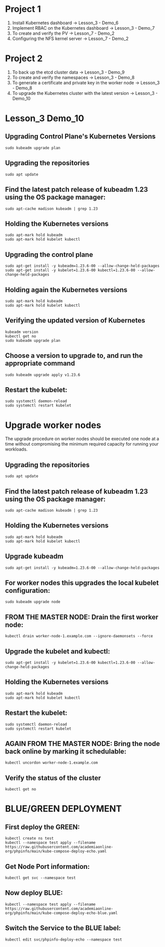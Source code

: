 # Project 1
1. Install Kubernetes dashboard -> Lesson_3 - Demo_6
2. Implement RBAC on the Kubernetes dashboard -> Lesson_3 - Demo_7
3. To create and verify the PV -> Lesson_7 - Demo_2
4. Configuring the NFS kernel server -> Lesson_7 - Demo_2

# Project 2
1. To back up the etcd cluster data -> Lesson_3 - Demo_9
2. To create and verify the namespaces -> Lesson_3 - Demo_8
3. To generate a certificate and private key in the worker node -> Lesson_3 - Demo_8
4. To upgrade the Kubernetes cluster with the latest version -> Lesson_3 - Demo_10

# Lesson_3 Demo_10
##  Upgrading Control Plane's Kubernetes Versions
```
sudo kubeadm upgrade plan
```
## Upgrading the repositories
```
sudo apt update
```
## Find the latest patch release of kubeadm 1.23 using the OS package manager:
```
sudo apt-cache madison kubeadm | grep 1.23
```
## Holding the Kubernetes versions
```
sudo apt-mark hold kubeadm
sudo apt-mark hold kubelet kubectl
```
## Upgrading the control plane
```
sudo apt-get install -y kubeadm=1.23.6-00 --allow-change-held-packages
sudo apt-get install -y kubelet=1.23.6-00 kubectl=1.23.6-00 --allow-change-held-packages
```
## Holding again the Kubernetes versions
```
sudo apt-mark hold kubeadm
sudo apt-mark hold kubelet kubectl
```
## Verifying the updated version of Kubernetes
```
kubeadm version
kubectl get no
sudo kubeadm upgrade plan
```
## Choose a version to upgrade to, and run the appropriate command
```
sudo kubeadm upgrade apply v1.23.6
```
## Restart the kubelet:
```
sudo systemctl daemon-reload
sudo systemctl restart kubelet
```
# Upgrade worker nodes
The upgrade procedure on worker nodes should be executed one node at a time without compromising the minimum required capacity for running your workloads.
## Upgrading the repositories
```
sudo apt update
```
## Find the latest patch release of kubeadm 1.23 using the OS package manager:
```
sudo apt-cache madison kubeadm | grep 1.23
```
## Holding the Kubernetes versions
```
sudo apt-mark hold kubeadm
sudo apt-mark hold kubelet kubectl
```
## Upgrade kubeadm
```
sudo apt-get install -y kubeadm=1.23.6-00 --allow-change-held-packages
```
## For worker nodes this upgrades the local kubelet configuration:
```
sudo kubeadm upgrade node
```
## FROM THE MASTER NODE: Drain the first worker node:
```
kubectl drain worker-node-1.example.com --ignore-daemonsets --force
```
## Upgrade the kubelet and kubectl:
```
sudo apt-get install -y kubelet=1.23.6-00 kubectl=1.23.6-00 --allow-change-held-packages
```
## Holding the Kubernetes versions
```
sudo apt-mark hold kubeadm
sudo apt-mark hold kubelet kubectl
```
## Restart the kubelet:
```
sudo systemctl daemon-reload
sudo systemctl restart kubelet
```
## AGAIN FROM THE MASTER NODE: Bring the node back online by marking it schedulable:
```
kubectl uncordon worker-node-1.example.com
```
## Verify the status of the cluster
```
kubectl get no
```
# BLUE/GREEN DEPLOYMENT
## First deploy the GREEN:
```
kubectl create ns test
kubectl --namespace test apply --filename https://raw.githubusercontent.com/academiaonline-org/phpinfo/main/kube-compose-deploy-echo.yaml
```
## Get Node Port information:
```
kubectl get svc --namespace test
```
## Now deploy BLUE:
```
kubectl --namespace test apply --filename https://raw.githubusercontent.com/academiaonline-org/phpinfo/main/kube-compose-deploy-echo-blue.yaml
```
## Switch the Service to the BLUE label:
```
kubectl edit svc/phpinfo-deploy-echo --namespace test
```
